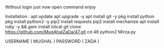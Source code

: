 Without login just now open command enjoy 

Installation :
apt update
apt upgrade -y
apt install git -y
pkg install python
pkg install python2 -y
pip2 install requests
pip2 install mechanize
apt install ruby -y && gem install lolcat
git clone https://github.com/MugAhalZaDa/47.git
cd 46
python2 Mirza.py

USERNAME ( MUGHAL ) 
PASSWORD ( ZADA )
